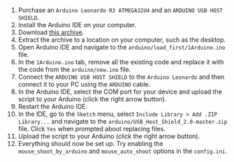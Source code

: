 1. Purchase an `Arduino Leonardo R3 ATMEGA32U4` and an `ARDUINO USB HOST SHIELD`.
2. Install the Arduino IDE on your computer.
3. Download [this archive](https://disk.yandex.ru/d/aZIvJX_YM6FkBw).
4. Extract the archive to a location on your computer, such as the desktop.
5. Open Arduino IDE and navigate to the `arduino/load_first/1Arduino.ino` file.
6. In the `1Arduino.ino` tab, remove all the existing code and replace it with the code from the `arduino/new.ino` file.
7. Connect the `ARDUINO USB HOST SHIELD` to the `Arduino Leonardo` and then connect it to your PC using the `ARDUINO` cable.
8. In the Arduino IDE, select the COM port for your device and upload the script to your Arduino (click the right arrow button).
9. Restart the Arduino IDE.
10. In the IDE, go to the `Sketch` menu, select `Include Library > Add .ZIP Library...` and navigate to the `arduino/USB_Host_Shield_2.0-master.zip` file. Click `Yes` when prompted about replacing files.
11. Upload the script to your Arduino (click the right arrow button).
12. Everything should now be set up. Try enabling the `mouse_shoot_by_arduino` and `mouse_auto_shoot` options in the `config.ini`.
